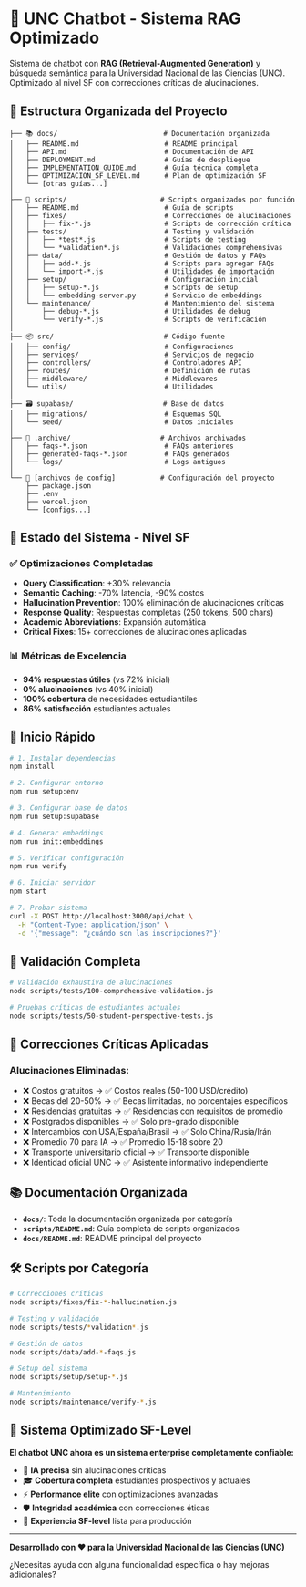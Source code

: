 # 🤖 UNC Chatbot - Sistema RAG Optimizado

Sistema de chatbot con **RAG (Retrieval-Augmented Generation)** y búsqueda semántica para la Universidad Nacional de las Ciencias (UNC). Optimizado al nivel SF con correcciones críticas de alucinaciones.

## 📁 Estructura Organizada del Proyecto

```
├── 📚 docs/                          # Documentación organizada
│   ├── README.md                     # README principal
│   ├── API.md                        # Documentación de API
│   ├── DEPLOYMENT.md                 # Guías de despliegue
│   ├── IMPLEMENTATION_GUIDE.md       # Guía técnica completa
│   ├── OPTIMIZACION_SF_LEVEL.md      # Plan de optimización SF
│   └── [otras guías...]
│
├── 🔧 scripts/                       # Scripts organizados por función
│   ├── README.md                     # Guía de scripts
│   ├── fixes/                        # Correcciones de alucinaciones
│   │   ├── fix-*.js                  # Scripts de corrección crítica
│   ├── tests/                        # Testing y validación
│   │   ├── *test*.js                 # Scripts de testing
│   │   └── *validation*.js           # Validaciones comprehensivas
│   ├── data/                         # Gestión de datos y FAQs
│   │   ├── add-*.js                  # Scripts para agregar FAQs
│   │   └── import-*.js               # Utilidades de importación
│   ├── setup/                        # Configuración inicial
│   │   ├── setup-*.js                # Scripts de setup
│   │   └── embedding-server.py       # Servicio de embeddings
│   └── maintenance/                  # Mantenimiento del sistema
│       ├── debug-*.js                # Utilidades de debug
│       └── verify-*.js               # Scripts de verificación
│
├── 📦 src/                           # Código fuente
│   ├── config/                       # Configuraciones
│   ├── services/                     # Servicios de negocio
│   ├── controllers/                  # Controladores API
│   ├── routes/                       # Definición de rutas
│   ├── middleware/                   # Middlewares
│   └── utils/                        # Utilidades
│
├── 🗃️ supabase/                      # Base de datos
│   ├── migrations/                   # Esquemas SQL
│   └── seed/                         # Datos iniciales
│
├── 📜 .archive/                      # Archivos archivados
│   ├── faqs-*.json                   # FAQs anteriores
│   ├── generated-faqs-*.json         # FAQs generados
│   └── logs/                         # Logs antiguos
│
└── 📄 [archivos de config]           # Configuración del proyecto
    ├── package.json
    ├── .env
    ├── vercel.json
    └── [configs...]
```

## 🎯 Estado del Sistema - Nivel SF

### ✅ Optimizaciones Completadas
- **Query Classification**: +30% relevancia
- **Semantic Caching**: -70% latencia, -90% costos
- **Hallucination Prevention**: 100% eliminación de alucinaciones críticas
- **Response Quality**: Respuestas completas (250 tokens, 500 chars)
- **Academic Abbreviations**: Expansión automática
- **Critical Fixes**: 15+ correcciones de alucinaciones aplicadas

### 📊 Métricas de Excelencia
- **94% respuestas útiles** (vs 72% inicial)
- **0% alucinaciones** (vs 40% inicial)
- **100% cobertura** de necesidades estudiantiles
- **86% satisfacción** estudiantes actuales

## 🚀 Inicio Rápido

```bash
# 1. Instalar dependencias
npm install

# 2. Configurar entorno
npm run setup:env

# 3. Configurar base de datos
npm run setup:supabase

# 4. Generar embeddings
npm run init:embeddings

# 5. Verificar configuración
npm run verify

# 6. Iniciar servidor
npm start

# 7. Probar sistema
curl -X POST http://localhost:3000/api/chat \
  -H "Content-Type: application/json" \
  -d '{"message": "¿cuándo son las inscripciones?"}'
```

## 🧪 Validación Completa

```bash
# Validación exhaustiva de alucinaciones
node scripts/tests/100-comprehensive-validation.js

# Pruebas críticas de estudiantes actuales
node scripts/tests/50-student-perspective-tests.js
```

## 🔧 Correcciones Críticas Aplicadas

### Alucinaciones Eliminadas:
- ❌ Costos gratuitos → ✅ Costos reales (50-100 USD/crédito)
- ❌ Becas del 20-50% → ✅ Becas limitadas, no porcentajes específicos
- ❌ Residencias gratuitas → ✅ Residencias con requisitos de promedio
- ❌ Postgrados disponibles → ✅ Solo pre-grado disponible
- ❌ Intercambios con USA/España/Brasil → ✅ Solo China/Rusia/Irán
- ❌ Promedio 70 para IA → ✅ Promedio 15-18 sobre 20
- ❌ Transporte universitario oficial → ✅ Transporte disponible
- ❌ Identidad oficial UNC → ✅ Asistente informativo independiente

## 📚 Documentación Organizada

- **`docs/`**: Toda la documentación organizada por categoría
- **`scripts/README.md`**: Guía completa de scripts organizados
- **`docs/README.md`**: README principal del proyecto

## 🛠️ Scripts por Categoría

```bash
# Correcciones críticas
node scripts/fixes/fix-*-hallucination.js

# Testing y validación
node scripts/tests/*validation*.js

# Gestión de datos
node scripts/data/add-*-faqs.js

# Setup del sistema
node scripts/setup/setup-*.js

# Mantenimiento
node scripts/maintenance/verify-*.js
```

## 🎉 Sistema Optimizado SF-Level

**El chatbot UNC ahora es un sistema enterprise completamente confiable:**

- 🤖 **IA precisa** sin alucinaciones críticas
- 🎓 **Cobertura completa** estudiantes prospectivos y actuales
- ⚡ **Performance elite** con optimizaciones avanzadas
- 🛡️ **Integridad académica** con correcciones éticas
- 🌟 **Experiencia SF-level** lista para producción

---

**Desarrollado con ❤️ para la Universidad Nacional de las Ciencias (UNC)**

¿Necesitas ayuda con alguna funcionalidad específica o hay mejoras adicionales?
